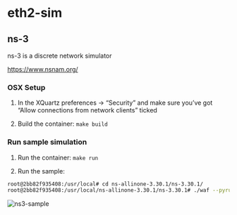 # eth2-sim

## ns-3
ns-3 is a discrete network simulator

https://www.nsnam.org/

### OSX Setup 

1. In the XQuartz preferences -> “Security” and make sure you’ve got “Allow connections from network clients” ticked

2.  Build the container: `make build`


### Run sample simulation
1.  Run the container: `make run`

2.  Run the sample:

```bash
root@2bb82f935408:/usr/local# cd ns-allinone-3.30.1/ns-3.30.1/
root@2bb82f935408:/usr/local/ns-allinone-3.30.1/ns-3.30.1# ./waf --pyrun src/flow-monitor/examples/wifi-olsr-flowmon.py --vis

```
![ns3-sample](https://raw.githubusercontent.com/jrhea/eth2-sim/master/img/ns3-sample.jpeg)
